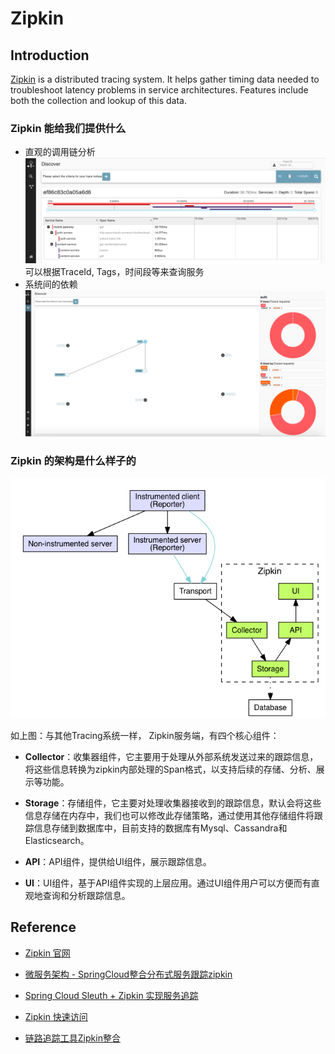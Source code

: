 # Zipkin

## Introduction

[Zipkin][ZipkinGitHubUrl] is a distributed tracing system. It helps gather timing data needed to troubleshoot latency problems in service architectures. Features include both the collection and lookup of this data.

### Zipkin 能给我们提供什么

* 直观的调用链分析
    ![Zipkin Web 示例](images/zipkin-web-ui.png "Zipkin Web 示例")
    可以根据TraceId, Tags，时间段等来查询服务
* 系统间的依赖
    ![依赖图](images/dependency-graph.png)

### Zipkin 的架构是什么样子的

   ![Zipkin架构图](images/zipkin-architure.png)

如上图：与其他Tracing系统一样， Zipkin服务端，有四个核心组件：

* **Collector**：收集器组件，它主要用于处理从外部系统发送过来的跟踪信息，将这些信息转换为zipkin内部处理的Span格式，以支持后续的存储、分析、展示等功能。

* **Storage**：存储组件，它主要对处理收集器接收到的跟踪信息，默认会将这些信息存储在内存中，我们也可以修改此存储策略，通过使用其他存储组件将跟踪信息存储到数据库中，目前支持的数据库有Mysql、Cassandra和Elasticsearch。

* **API**：API组件，提供给UI组件，展示跟踪信息。
* **UI**：UI组件，基于API组件实现的上层应用。通过UI组件用户可以方便而有直观地查询和分析跟踪信息。


## Reference

* [Zipkin 官网](https://zipkin.io/)

* [微服务架构 - SpringCloud整合分布式服务跟踪zipkin](https://www.cnblogs.com/atcloud/p/10606858.html)

* [Spring Cloud Sleuth + Zipkin 实现服务追踪](https://blog.51cto.com/zero01/2173394)
  
* [Zipkin 快速访问](https://segmentfault.com/a/1190000012342007?utm_source=tag-newest)
  
* [链路追踪工具Zipkin整合](https://www.jianshu.com/p/f177a5e2917f)

[ZipkinGitHubUrl]:https://github.com/openzipkin/zipkin
